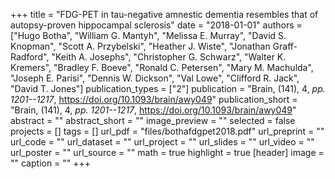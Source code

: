 +++
title = "FDG-PET in tau-negative amnestic dementia resembles that of autopsy-proven hippocampal sclerosis"
date = "2018-01-01"
authors = ["Hugo Botha", "William G. Mantyh", "Melissa E. Murray", "David S. Knopman", "Scott A. Przybelski", "Heather J. Wiste", "Jonathan Graff-Radford", "Keith A. Josephs", "Christopher G. Schwarz", "Walter K. Kremers", "Bradley F. Boeve", "Ronald C. Petersen", "Mary M. Machulda", "Joseph E. Parisi", "Dennis W. Dickson", "Val Lowe", "Clifford R. Jack", "David T. Jones"]
publication_types = ["2"]
publication = "Brain, (141), 4, _pp. 1201--1217_, https://doi.org/10.1093/brain/awy049"
publication_short = "Brain, (141), 4, _pp. 1201--1217_, https://doi.org/10.1093/brain/awy049"
abstract = ""
abstract_short = ""
image_preview = ""
selected = false
projects = []
tags = []
url_pdf = "files/bothafdgpet2018.pdf"
url_preprint = ""
url_code = ""
url_dataset = ""
url_project = ""
url_slides = ""
url_video = ""
url_poster = ""
url_source = ""
math = true
highlight = true
[header]
image = ""
caption = ""
+++
